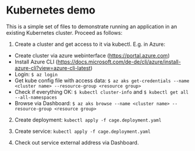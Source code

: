 # Kubernetes demo

This is a simple set of files to demonstrate running an application in an existing Kubernetes cluster. Proceed as follows:

1. Create a cluster and get access to it via kubectl. E.g. in Azure: 
  - Create cluster via azure webinterface (https://portal.azure.com)
  - Install Azure CLI (https://docs.microsoft.com/de-de/cli/azure/install-azure-cli?view=azure-cli-latest)
  - Login: `$ az login`
  - Get kube config file with access data: `$ az aks get-credentials --name <cluster name> --resource-group <resource group>`
  - Check if everything OK: `$ kubectl cluster-info` and `$ kubectl get all --all-namespaces`
  - Browse via Dashboard: `$ az aks browse --name <cluster name> --resource-group <resource group>`

2. Create deployment: `kubectl apply -f cage.deployment.yaml`

3. Create service: `kubectl apply -f cage.deployment.yaml`

4. Check out service external address via Dashboard.